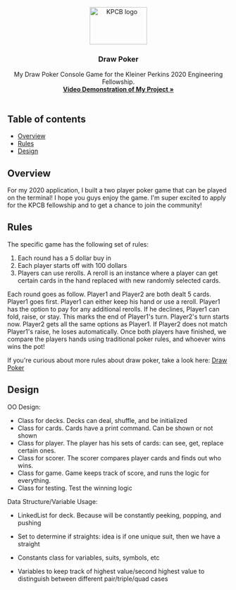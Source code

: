 <p align="center">
  <a>
    <img src="https://getbootstrap.com/docs/4.3/assets/brand/bootstrap-solid.svg" alt="KPCB logo" width="130" height="85">
  </a>
</p>

<h3 align="center">Draw Poker</h3>

<p align="center">
  My Draw Poker Console Game for the Kleiner Perkins 2020 Engineering Fellowship.
  <br>
  <a href="https://youtu.be/1-3oso1MPsc"><strong>Video Demonstration of My Project »</strong></a>
  <br>
  <br>
</p>

## Table of contents
- [Overview](#overview)
- [Rules](#rules)
- [Design](#design)

## Overview
For my 2020 application, I built a two player poker game that can be played on the terminal! I hope you guys enjoy the game. I'm super excited to apply for the KPCB fellowship and to get a chance to join the community!

## Rules
The specific game has the following set of rules: 
1. Each round has a 5 dollar buy in
2. Each player starts off with 100 dollars
3. Players can use rerolls. A reroll is an instance where a player can get certain cards in the hand replaced with new randomly selected cards.

Each round goes as follow. Player1 and Player2 are both dealt 5 cards. Player1 goes first. Player1 can either keep his hand or use a reroll. Player1 has the option to pay for any additional rerolls. If he declines, Player1 can fold, raise, or stay. This marks the end of Player1's turn. Player2's turn starts now. Player2 gets all the same options as Player1. If Player2 does not match Player1's raise, he loses automatically. Once both players have finished, we compare the players hands using traditional poker rules, and whoever wins wins the pot!

If you're curious about more rules about draw poker, take a look here: [Draw Poker](https://en.wikipedia.org/wiki/Draw_poker)

## Design
OO Design: 
- Class for decks. Decks can deal, shuffle, and be initialized
- Class for cards. Cards have a print command. Can be shown or not shown
- Class for player. The player has his sets of cards: can see, get, replace certain ones.
- Class for scorer. The scorer compares player cards and finds out who wins.
- Class for game. Game keeps track of score, and runs the logic for everything.
- Class for testing. Test the winning logic


Data Structure/Variable Usage: 
- LinkedList for deck. Because will be constantly peeking, popping, and pushing

- Set to determine if straights: idea is if one unique suit, then we have a straight

- Constants class for variables, suits, symbols, etc

- Variables to keep track of highest value/second highest value to distinguish between different pair/triple/quad cases
